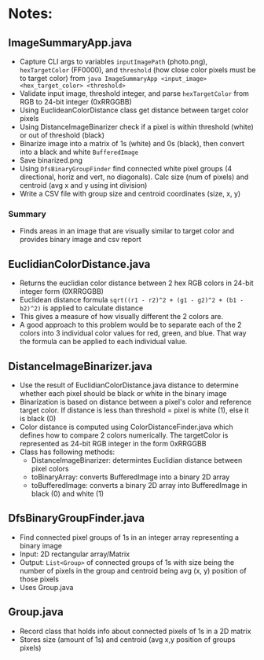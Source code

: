 # Notes:
 
## ImageSummaryApp.java
- Capture CLI args to variables `inputImagePath` (photo.png), `hexTargetColor` (FF0000), and `threshold` (how close color pixels must be to target color) from `java ImageSummaryApp <input_image> <hex_target_color> <threshold>`
- Validate input image, threshold integer, and parse `hexTargetColor` from RGB to 24-bit integer (0xRRGGBB)
- Using EuclideanColorDistance class get distance between target color pixels
- Using DistanceImageBinarizer check if a pixel is within threshold (white) or out of threshold (black)
- Binarize image into a matrix of 1s (white) and 0s (black), then convert into a black and white `BufferedImage`
- Save binarized.png
- Using `DfsBinaryGroupFinder` find connected white pixel groups (4 directional, horiz and vert, no diagonals). Calc size (num of pixels) and centroid (avg x and y using int division)
- Write a CSV file with group size and centroid coordinates (size, x, y)
### Summary
- Finds areas in an image that are visually similar to target color and provides binary image and csv report

## EuclidianColorDistance.java
- Returns the euclidian color distance between 2 hex RGB colors in 24-bit integer form (0XRRGGBB)
- Euclidean distance formula `sqrt((r1 - r2)^2 + (g1 - g2)^2 + (b1 - b2)^2)` is applied to calculate distance
- This gives a measure of how visually different the 2 colors are.
- A good approach to this problem would be to separate each of the 2 colors into 3 individual color values for red, green, and blue. That way the formula can be applied to each individual value.

## DistanceImageBinarizer.java
- Use the result of EuclidianColorDistance.java distance to determine whether each pixel should be black or white in the binary image
- Binarization is based on distance between a pixel's color and reference target color. If distance is less than threshold = pixel is white (1), else it is black (0)
- Color distance is computed using ColorDistanceFinder.java which defines how to compare 2 colors numerically. The targetColor is represented as 24-bit RGB integer in the form 0xRRGGBB
- Class has following methods:
    - DistanceImageBinarizer: determintes Euclidian distance between pixel colors
    - toBinaryArray: converts BufferedImage into a binary 2D array
    - toBufferedImage: converts a binary 2D array into BufferedImage in black (0) and white (1)

## DfsBinaryGroupFinder.java
- Find connected pixel groups of 1s in an integer array representing a binary image
- Input: 2D rectangular array/Matrix
- Output: `List<Group>` of connected groups of 1s with size being the number of pixels in the group and centroid being avg (x, y) position of those pixels  
- Uses Group.java

## Group.java
- Record class that holds info about connected pixels of 1s in a 2D matrix 
- Stores size (amount of 1s) and centroid (avg x,y position of groups pixels)